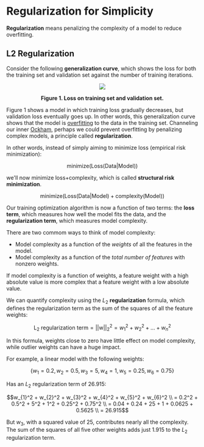 # Regularization for Simplicity

__Regularization__ means penalizing the complexity of a model to reduce overfitting.

## L2 Regularization

Consider the following __generalization curve__, which shows the loss for both the training set and validation set against the number of training iterations.

<div align='center'>
  <img src='https://developers.google.com/static/machine-learning/crash-course/images/RegularizationTwoLossFunctions.svg' />

  <strong>Figure 1. Loss on training set and validation set.</strong>
</div>

Figure 1 shows a model in which training loss gradually decreases, but validation loss eventually goes up. In other words, this generalization curve shows that the model is [overfitting](https://developers.google.com/machine-learning/crash-course/generalization/peril-of-overfitting) to the data in the training set. Channeling our inner [Ockham](https://developers.google.com/machine-learning/crash-course/generalization/peril-of-overfitting#ockham), perhaps we could prevent overfitting by penalizing complex models, a principle called __regularization__.

In other words, instead of simply aiming to minimize loss (empirical risk minimization):

$$\mathrm{minimize(Loss(Data \vert Model))}$$

we'll now minimize loss+complexity, which is called __structural risk minimization__.

$$\mathrm{minimize(Loss(Data \vert Model) + \mathrm{complexity(Model)})}$$

Our training optimization algorithm is now a function of two terms: the __loss term__, which measures how well the model fits the data, and the __regularization term__, which measures model complexity.

There are two commom ways to think of model complexity:

  * Model complexity as a function of the _weights_ of all the features in the model.
  * Model complexity as a function of the _total number of features_ with nonzero weights.

If model complexity is a function of weights, a feature weight with a high absolute value is more complex that a feature weight with a low absolute value.

We can quantify complexity using the $L_{2}$ __regularization__ formula, which defines the regularization term as the sum of the squares of all the feature weights:

$$\mathrm{L_{2}\ regularization\ term} = \mathrm{\lvert \lvert w \rvert \rvert}^2_{2} = w_{1}^2 + w_{2}^2 + ... + w_{n}^2$$

In this formula, weights close to zero have little effect on model complexity, while outlier weights can have a huge impact.

For example, a linear model with the following weights:

$$\{w_{1} = 0.2, w_{2} = 0.5, w_{3} = 5, w_{4} = 1, w_{5} = 0.25, w_{6} = 0.75\}$$

Has an $L_{2}$ regularization term of 26.915:

```math
w_{1}^2 + w_{2}^2 + w_{3}^2 + w_{4}^2 + w_{5}^2 + w_{6}^2 \\
= 0.2^2 + 0.5^2 + 5^2 + 1^2 + 0.25^2 + 0.75^2 \\
= 0.04 + 0.24 + 25 + 1 + 0.0625 + 0.5625 \\
= 26.915
```

But $w_{3}$, with a squared value of 25, contributes nearly all the complexity. The sum of the squares of all five other weights adds just 1.915 to the $L_{2}$ regularization term.